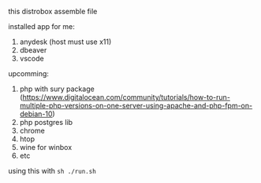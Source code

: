 this distrobox assemble file

installed app for me:
1. anydesk (host must use x11)
2. dbeaver
3. vscode

upcomming:
1. php with sury package (https://www.digitalocean.com/community/tutorials/how-to-run-multiple-php-versions-on-one-server-using-apache-and-php-fpm-on-debian-10)
2. php postgres lib
3. chrome
4. htop
5. wine for winbox
6. etc

using this with `sh ./run.sh`
